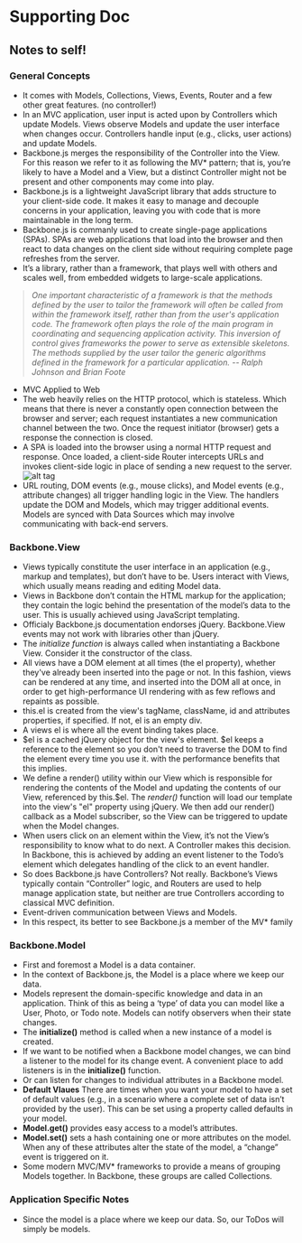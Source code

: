 # Supporting Doc

## Notes to self!

### General Concepts

* It comes with Models, Collections, Views, Events, Router and a few other great features. (no controller!)
* In an MVC application, user input is acted upon by Controllers which update Models. Views observe Models and update the user interface when changes occur. Controllers handle input (e.g., clicks, user actions) and update Models.
* Backbone.js merges the responsibility of the Controller into the View. For this reason we refer to it as following the MV* pattern; that is, you’re likely to have a Model and a View, but a distinct Controller might not be present and other components may come into play.
* Backbone.js is a lightweight JavaScript library that adds structure to your client-side code. It makes it easy to manage and decouple concerns in your application, leaving you with code that is more maintainable in the long term.
* Backbone.js is commanly used to create single-page applications (SPAs). SPAs are web applications that load into the browser and then react to data changes on the client side without requiring complete page refreshes from the server.
* It’s a library, rather than a framework, that plays well with others and scales well, from embedded widgets to large-scale applications.
> *One important characteristic of a framework is that the methods defined by the user to tailor the framework will often be called from within the framework itself, rather than from the user's application code. The framework often plays the role of the main program in coordinating and sequencing application activity. This inversion of control gives frameworks the power to serve as extensible skeletons. The methods supplied by the user tailor the generic algorithms defined in the framework for a particular application. -- Ralph Johnson and Brian Foote*
* MVC Applied to Web
 * The web heavily relies on the HTTP protocol, which is stateless. Which means that there is never a constantly open connection between the browser and server; each request instantiates a new communication channel between the two. Once the request initiator (browser) gets a response the connection is closed.
 * A SPA is loaded into the browser using a normal HTTP request and response. Once loaded, a client-side Router intercepts URLs and invokes client-side logic in place of sending a new request to the server. 
 ![alt tag](http://addyosmani.github.io/backbone-fundamentals/img/backbone_mvc.png)
 * URL routing, DOM events (e.g., mouse clicks), and Model events (e.g., attribute changes) all trigger handling logic in the View. The handlers update the DOM and Models, which may trigger additional events. Models are synced with Data Sources which may involve communicating with back-end servers.

### Backbone.View

* Views typically constitute the user interface in an application (e.g., markup and templates), but don’t have to be. Users interact with Views, which usually means reading and editing Model data.
* Views in Backbone don’t contain the HTML markup for the application; they contain the logic behind the presentation of the model’s data to the user. This is usually achieved using JavaScript templating.
* Officialy Backbone.js documentation endorses jQuery. Backbone.View events may not work with libraries other than jQuery. 
* The _initialize function_ is always called when instantiating a Backbone View. Consider it the constructor of the class.
* All views have a DOM element at all times (the el property), whether they've already been inserted into the page or not. In this fashion, views can be rendered at any time, and inserted into the DOM all at once, in order to get high-performance UI rendering with as few reflows and repaints as possible. 
* this.el is created from the view's tagName, className, id and attributes properties, if specified. If not, el is an empty div.
* A views el is where all the event binding takes place.
* $el is a cached jQuery object for the view's element. $el keeps a reference to the element so you don't need to traverse the DOM to find the element every time you use it. with the performance benefits that this implies.
* We define a render() utility within our View which is responsible for rendering the contents of the Model and updating the contents of our View, referenced by this.$el. The _render()_ function will load our template into the view's "el" property using jQuery. We then add our render() callback as a Model subscriber, so the View can be triggered to update when the Model changes.
* When users click on an element within the View, it’s not the View’s responsibility to know what to do next. A Controller makes this decision. In Backbone, this is achieved by adding an event listener to the Todo’s element which delegates handling of the click to an event handler.
 * So does Backbone.js have Controllers? Not really. Backbone’s Views typically contain “Controller” logic, and Routers are used to help manage application state, but neither are true Controllers according to classical MVC definition.
 * Event-driven communication between Views and Models.
 * In this respect, its better to see Backbone.js a member of the MV* family



### Backbone.Model

* First and foremost a Model is a data container.
* In the context of Backbone.js, the Model is a place where we keep our data. 
* Models represent the domain-specific knowledge and data in an application. Think of this as being a ‘type’ of data you can model like a User, Photo, or Todo note. Models can notify observers when their state changes.
* The **initialize()** method is called when a new instance of a model is created.
 * If we want to be notified when a Backbone model changes, we can bind a listener to the model for its change event. A convenient place to add listeners is in the **initialize()** function.
 * Or can listen for changes to individual attributes in a Backbone model.
* **Default Vlaues** There are times when you want your model to have a set of default values (e.g., in a scenario where a complete set of data isn’t provided by the user). This can be set using a property called defaults in your model.
* **Model.get()**  provides easy access to a model’s attributes.
* **Model.set()** sets a hash containing one or more attributes on the model. When any of these attributes alter the state of the model, a “change” event is triggered on it.
* Some modern MVC/MV* frameworks to provide a means of grouping Models together. In Backbone, these groups are called Collections.

### Application Specific Notes

* Since the model is a place where we keep our data. So, our ToDos will simply be models. 
 